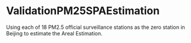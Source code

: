 ValidationPM25SPAEstimation
===========================

Using each of 18 PM2.5 official surveillance stations as the zero station in Beijing to estimate the Areal Estimation.